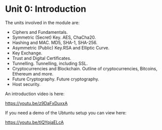 # Unit 0: Introduction

The units involved in the module are:

* Ciphers and Fundamentals.  
* Symmetric (Secret) Key. AES, ChaCha20.
* Hashing and MAC. MD5, SHA-1, SHA-256.
* Asymmetric (Public) Key.RSA and Elliptic Curve.
* Key Exchange. 
* Trust and Digital Certificates. 
* Tunnelling. Tunnelling, including SSL.
* Cryptocurrencies and Blockchain. Outline of cryptocurrencies, Bitcoins, Ethereum and more.
* Future Cryptography. Future cryptography.
* Host security.

An introduction video is here:

https://youtu.be/z9DaFxDuxxA

If you need a demo of the Ubtuntu setup you can view here:

https://youtu.be/tIQYpjaELcA

